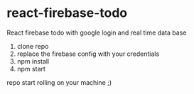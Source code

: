 # react-firebase-todo
React firebase todo with google login and real time data base



1) clone repo
2) replace the firebase config with your credentials
3) npm install
4) npm start

repo start rolling on your machine ;)

